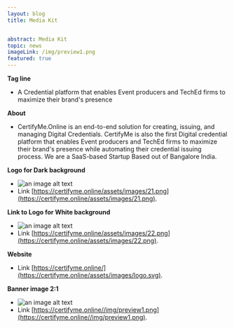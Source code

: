 ```yaml
---
layout: blog
title: Media Kit


abstract: Media Kit
topic: news
imageLink: /img/preview1.png
featured: true
---
```

**Tag line**
* A Credential platform that enables Event producers and TechEd firms to maximize their brand's presence

**About**
* CertifyMe.Online is an end-to-end solution for creating, issuing, and managing Digital Credentials. CertifyMe is also the first Digital credential platform that enables Event producers and TechEd firms to maximize their brand's presence while automating their credential issuing process.
We are a SaaS-based Startup Based out of Bangalore India.

**Logo for Dark background**
* ![an image alt text](https://certifyme.online/assets/images/21.png "Logo for Dark background")
* Link [https://certifyme.online/assets/images/21.png](https://certifyme.online/assets/images/21.png). 

**Link to Logo for White background**
* ![an image alt text](https://certifyme.online/assets/images/22.png "Logo for White background")
* Link [https://certifyme.online/assets/images/22.png](https://certifyme.online/assets/images/22.png). 

**Website**
* Link  [https://certifyme.online/](https://certifyme.online/assets/images/logo.svg). 


**Banner image 2:1**
* ![an image alt text](https://certifyme.online//img/preview1.png "Banner")
* Link [https://certifyme.online//img/preview1.png](https://certifyme.online//img/preview1.png). 

